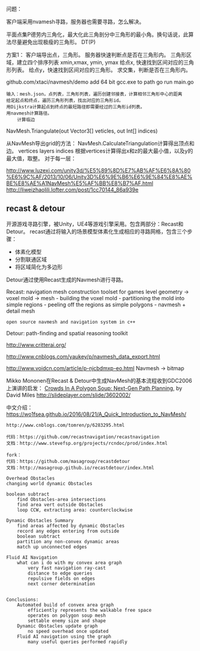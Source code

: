 问题：

客户端采用nvamesh寻路，服务器也需要寻路，怎么解决。

平面点集P德劳内三角化，最大化此三角剖分中三角形的最小角。换句话说，此算法尽量避免出现极瘦的三角形。
    DT(P)


方案1：
    客户端导出点，三角形。
    服务器快速判断点是否在三角形内。
        三角形区域，建立四个排序列表
            xmin,xmax, ymin, ymax
        给点x, 快速找到区间对应的三角形列表。
        给点y，快速找到区间对应的三角形。
        求交集，判断是否在三角形内。



github.com/xtaci/navmesh/demo
    add 64 bit gcc.exe to path
    go run main.go
    
    输入：mesh.json，点列表，三角形列表，遍历创建邻接表，计算相邻三角形中心的距离
    给定起点和终点，遍历三角形列表，找出对应的三角形id。
    用Dijkstra计算起点到终点的最短路径即需要经过的三角形id列表。
    用navmesh计算路径。
        计算临边
    


NavMesh.Triangulate(out Vector3[] veticles, out Int[] indices)


从NavMesh导出grid的方法：
    NavMesh.CalculateTriangulation计算得出顶点和边。
        vertices
        layers
        indices
    根据vertices计算得出x和z的最大最小值，以及y的最大值，取整。
    对于每一层：
    

http://www.luzexi.com/unity3d/%E5%89%8D%E7%AB%AF%E6%8A%80%E6%9C%AF/2013/10/06/Unity3D%E6%9E%B6%E6%9E%84%E8%AE%BE%E8%AE%A1NavMesh%E5%AF%BB%E8%B7%AF.html
http://liweizhaolili.lofter.com/post/1cc70144_86a939e 
    
    

    
## recast & detour
开源游戏寻路引擎，被Unity，UE4等游戏引擎采用。包含两部分：Recast和Detour。
recast通过将输入的场景模型体素化生成相应的寻路网格，包含三个步骤：
- 体素化模型
- 分割联通区域
- 将区域简化为多边形

Detour通过使用Recast生成的Navmesh进行寻路。

Recast: navigation mesh construction toolset for games
    level geometry -> voxel mold -> mesh
        - building the voxel mold
        - partitioning the mold into simple regions
        - peeling off the regions as simple polygons
        - navmesh + detail mesh
        
    open source navmesh and navigation system in c++
    
Detour: path-finding and spatial reasoning toolkit


http://www.critterai.org/

http://www.cnblogs.com/yaukey/p/navmesh_data_export.html

http://www.voidcn.com/article/p-njcbdmxp-eo.html Navmesh -> bitmap


Mikko Mononen在Recast & Detour中生成NavMesh的基本流程收到GDC2006上演讲的启发：
[Crowds In A Polygon Soup: Next-Gen Path Planning](https://www.gdcvault.com/play/1013192/Crowds-In-A-Polygon-Soup), by David Miles
http://slideplayer.com/slide/3602002/

中文介绍：
https://wo1fsea.github.io/2016/08/21/A_Quick_Introduction_to_NavMesh/
    
    http://www.cnblogs.com/tomren/p/6283295.html
    
    代码：https://github.com/recastnavigation/recastnavigation
    文档：http://www.stevefsp.org/projects/rcndoc/prod/index.html
    
    fork：
    代码：https://github.com/masagroup/recastdetour
    文档：http://masagroup.github.io/recastdetour/index.html
    
    Overhead Obstacles
    changing world dynamic Obstacles
    
    boolean subtract
        find Obstacles-area intersections
        find area vert outside Obstacles
        loop CCW, extracting area: counterclockwise
    
    Dynamic Obstacles Summary
        find areas affected by dynamic Obstacles
        record any edges entering from outside
        boolean subtract
        partition any non-convex dynamic areas
        match up unconnected edges
        
    Fluid AI Navigation
        what can i do with my convex area graph
            very fast navigation ray-cast
            distance to edge queries
            repulsive fields on edges
            next corner determination
        
        
    Conclusions:
        Automated build of convex area graph
            efficiently represents the walkable free space
            operates on polygon soup mesh
            settable enemy size and shape
        Dynamic Obstacles update graph
            no speed overhead once updated
        Fluid AI navigation using the graph
            many useful queries performed rapidly
